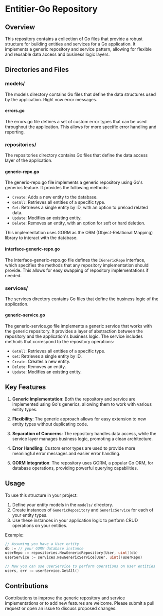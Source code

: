 # Entitier-Go Repository

## Overview

This repository contains a collection of Go files that provide a robust structure for building entities and services for a Go application. It implements a generic repository and service pattern, allowing for flexible and reusable data access and business logic layers.

## Directories and Files

### models/

The models directory contains Go files that define the data structures used by the application. Right now error messages.

#### errors.go

The errors.go file defines a set of custom error types that can be used throughout the application. This allows for more specific error handling and reporting.

### repositories/

The repositories directory contains Go files that define the data access layer of the application.

#### generic-repo.go

The generic-repo.go file implements a generic repository using Go's generics feature. It provides the following methods:

- `Create`: Adds a new entity to the database.
- `GetAll`: Retrieves all entities of a specific type.
- `Get`: Retrieves a single entity by ID, with an option to preload related data.
- `Update`: Modifies an existing entity.
- `Delete`: Removes an entity, with an option for soft or hard deletion.

This implementation uses GORM as the ORM (Object-Relational Mapping) library to interact with the database.

#### interface-generic-repo.go

The interface-generic-repo.go file defines the `IGenericRepo` interface, which specifies the methods that any repository implementation should provide. This allows for easy swapping of repository implementations if needed.

### services/

The services directory contains Go files that define the business logic of the application.

#### generic-service.go

The generic-service.go file implements a generic service that works with the generic repository. It provides a layer of abstraction between the repository and the application's business logic. The service includes methods that correspond to the repository operations:

- `GetAll`: Retrieves all entities of a specific type.
- `Get`: Retrieves a single entity by ID.
- `Create`: Creates a new entity.
- `Delete`: Removes an entity.
- `Update`: Modifies an existing entity.

## Key Features

1. **Generic Implementation**: Both the repository and service are implemented using Go's generics, allowing them to work with various entity types.

2. **Flexibility**: The generic approach allows for easy extension to new entity types without duplicating code.

3. **Separation of Concerns**: The repository handles data access, while the service layer manages business logic, promoting a clean architecture.

4. **Error Handling**: Custom error types are used to provide more meaningful error messages and easier error handling.

5. **GORM Integration**: The repository uses GORM, a popular Go ORM, for database operations, providing powerful querying capabilities.

## Usage

To use this structure in your project:

1. Define your entity models in the `models/` directory.
2. Create instances of `GenericRepository` and `GenericService` for each of your entity types.
3. Use these instances in your application logic to perform CRUD operations on your entities.

Example:

```go
// Assuming you have a User entity
db := // your GORM database instance
userRepo := repositories.NewGenericRepository[User, uint](db)
userService := services.NewGenericService[User, uint](userRepo)

// Now you can use userService to perform operations on User entities
users, err := userService.GetAll()
```

## Contributions

Contributions to improve the generic repository and service implementations or to add new features are welcome. Please submit a pull request or open an issue to discuss proposed changes.
